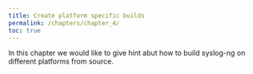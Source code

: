 ```yaml
---
title: Create platform specific builds
permalink: /chapters/chapter_4/
toc: true
---
```


In this chapter we would like to give hint abut how to build syslog-ng on different platforms from source.

